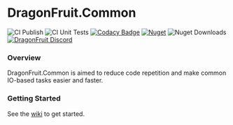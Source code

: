 # DragonFruit.Common

![CI Publish](https://github.com/dragonfruitnetwork/DragonFruit.Common/workflows/Publish/badge.svg)
![CI Unit Tests](https://github.com/dragonfruitnetwork/DragonFruit.Common/workflows/Unit%20Tests/badge.svg)
[![Codacy Badge](https://app.codacy.com/project/badge/Grade/55343888c7e945b3b7d9d4760309ccb4)](https://www.codacy.com/gh/dragonfruitnetwork/dragonfruit.common?utm_source=github.com&amp;utm_medium=referral&amp;utm_content=dragonfruitnetwork/DragonFruit.Common&amp;utm_campaign=Badge_Grade)
[![Nuget](https://img.shields.io/nuget/v/DragonFruit.Common.Data)](https://nuget.org/packages/DragonFruit.Common.Data)
![Nuget Downloads](https://img.shields.io/nuget/dt/DragonFruit.Common.Data)
[![DragonFruit Discord](https://img.shields.io/discord/482528405292843018?label=Discord&style=popout)](https://discord.gg/VA26u5Z)

### Overview

DragonFruit.Common is aimed to reduce code repetition and make common IO-based tasks easier and faster.

### Getting Started

See the [wiki](https://github.com/dragonfruitnetwork/DragonFruit.Common/wiki) to get started.
